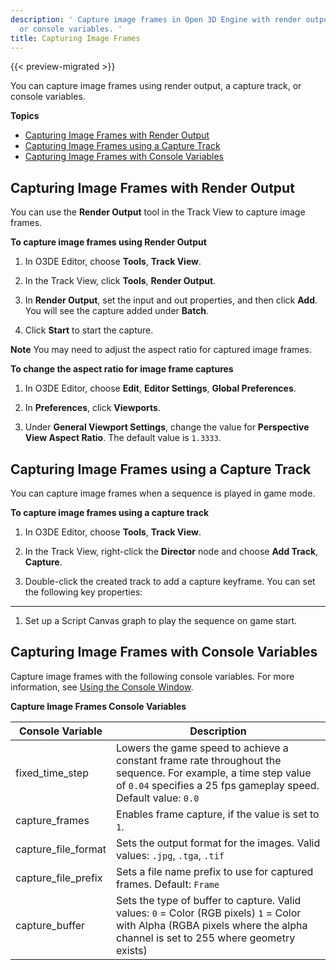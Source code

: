 ```yaml
---
description: ' Capture image frames in Open 3D Engine with render output, a capture track,
  or console variables. '
title: Capturing Image Frames
---
```


{{< preview-migrated >}}

You can capture image frames using render output, a capture track, or console variables.

**Topics**
+ [Capturing Image Frames with Render Output](#cinematics-image-capture-render-output)
+ [Capturing Image Frames using a Capture Track](#cinematics-image-capture-track)
+ [Capturing Image Frames with Console Variables](#cinematics-image-capture-cvar)

## Capturing Image Frames with Render Output 

You can use the **Render Output** tool in the Track View to capture image frames.

**To capture image frames using Render Output**

1. In O3DE Editor, choose **Tools**, **Track View**.

1. In the Track View, click **Tools**, **Render Output**.

1. In **Render Output**, set the input and out properties, and then click **Add**. You will see the capture added under **Batch**.

1. Click **Start** to start the capture.

**Note**
You may need to adjust the aspect ratio for captured image frames.

**To change the aspect ratio for image frame captures**

1. In O3DE Editor, choose **Edit**, **Editor Settings**, **Global Preferences**.

1. In **Preferences**, click **Viewports**.

1. Under **General Viewport Settings**, change the value for **Perspective View Aspect Ratio**. The default value is `1.3333`.

## Capturing Image Frames using a Capture Track 

You can capture image frames when a sequence is played in game mode.

**To capture image frames using a capture track**

1. In O3DE Editor, choose **Tools**, **Track View**.

1. In the Track View, right\-click the **Director** node and choose **Add Track**, **Capture**.

1. Double\-click the created track to add a capture keyframe. You can set the following key properties:
****


1. Set up a Script Canvas graph to play the sequence on game start.

## Capturing Image Frames with Console Variables 

Capture image frames with the following console variables. For more information, see [Using the Console Window](/docs/user-guide/editor/console.md).


**Capture Image Frames Console Variables**

| Console Variable | Description |
| --- | --- |
| fixed\_time\_step |  Lowers the game speed to achieve a constant frame rate throughout the sequence. For example, a time step value of `0.04` specifies a 25 fps gameplay speed. Default value: `0.0`  |
| capture\_frames |  Enables frame capture, if the value is set to `1`.  |
| capture\_file\_format |  Sets the output format for the images. Valid values: `.jpg`, `.tga`, `.tif`  |
| capture\_file\_prefix |  Sets a file name prefix to use for captured frames. Default: `Frame`  |
| capture\_buffer |  Sets the type of buffer to capture. Valid values:  `0` = Color (RGB pixels) `1` = Color with Alpha (RGBA pixels where the alpha channel is set to 255 where geometry exists)  |
